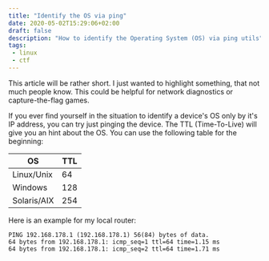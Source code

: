```yaml
---
title: "Identify the OS via ping"
date: 2020-05-02T15:29:06+02:00
draft: false
description: "How to identify the Operating System (OS) via ping utils"
tags:
 - linux
 - ctf
---
```


This article will be rather short. I just wanted to highlight something, that not much people know. This could be helpful for network diagnostics or capture-the-flag games.

If you ever find yourself in the situation to identify a device's OS only by it's IP address, you can try just pinging the device.
The TTL (Time-To-Live) will give you an hint about the OS. You can use the following table for the beginning:

| OS | TTL |
| -- | -- |
| Linux/Unix | 64 |
| Windows | 128 |
| Solaris/AIX | 254 |

Here is an example for my local router:

```
PING 192.168.178.1 (192.168.178.1) 56(84) bytes of data.
64 bytes from 192.168.178.1: icmp_seq=1 ttl=64 time=1.15 ms
64 bytes from 192.168.178.1: icmp_seq=2 ttl=64 time=1.71 ms
```
